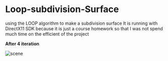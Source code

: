 # Loop-subdivision-Surface
using the LOOP algorithm to make a subdivision surface
It is running with DirectX11 SDK
because it is just a course homework so that I was not spend much time on the efficient of the project

**After 4 iteration**

![scene](https://github.com/ZJUZTJ/Loop-subdivision-Surface/blob/master/result/4iteration.png)
